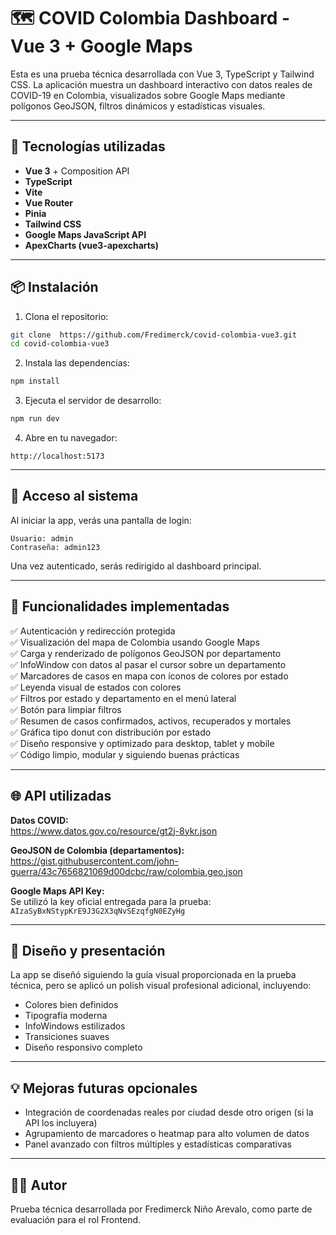 # 🗺️ COVID Colombia Dashboard - Vue 3 + Google Maps

Esta es una prueba técnica desarrollada con Vue 3, TypeScript y Tailwind CSS. La aplicación muestra un dashboard interactivo con datos reales de COVID-19 en Colombia, visualizados sobre Google Maps mediante polígonos GeoJSON, filtros dinámicos y estadísticas visuales.

---

## 🚀 Tecnologías utilizadas

- **Vue 3** + Composition API
- **TypeScript**
- **Vite**
- **Vue Router**
- **Pinia**
- **Tailwind CSS**
- **Google Maps JavaScript API**
- **ApexCharts (vue3-apexcharts)**

---

## 📦 Instalación

1. Clona el repositorio:

```bash
git clone  https://github.com/Fredimerck/covid-colombia-vue3.git
cd covid-colombia-vue3
```

2. Instala las dependencias:

```bash
npm install
```

3. Ejecuta el servidor de desarrollo:

```bash
npm run dev
```

4. Abre en tu navegador:

```
http://localhost:5173
```

---

## 🔐 Acceso al sistema

Al iniciar la app, verás una pantalla de login:

```
Usuario: admin
Contraseña: admin123
```

Una vez autenticado, serás redirigido al dashboard principal.

---

## 🧠 Funcionalidades implementadas

✅ Autenticación y redirección protegida  
✅ Visualización del mapa de Colombia usando Google Maps  
✅ Carga y renderizado de polígonos GeoJSON por departamento  
✅ InfoWindow con datos al pasar el cursor sobre un departamento  
✅ Marcadores de casos en mapa con íconos de colores por estado  
✅ Leyenda visual de estados con colores  
✅ Filtros por estado y departamento en el menú lateral  
✅ Botón para limpiar filtros  
✅ Resumen de casos confirmados, activos, recuperados y mortales  
✅ Gráfica tipo donut con distribución por estado  
✅ Diseño responsive y optimizado para desktop, tablet y mobile  
✅ Código limpio, modular y siguiendo buenas prácticas  

---

## 🌐 API utilizadas

**Datos COVID:**  
https://www.datos.gov.co/resource/gt2j-8ykr.json

**GeoJSON de Colombia (departamentos):**  
https://gist.githubusercontent.com/john-guerra/43c7656821069d00dcbc/raw/colombia.geo.json

**Google Maps API Key:**  
Se utilizó la key oficial entregada para la prueba:  
`AIzaSyBxNStypKrE9J3G2X3qNvSEzqfgN0EZyHg`

---

## 📱 Diseño y presentación

La app se diseñó siguiendo la guía visual proporcionada en la prueba técnica, pero se aplicó un polish visual profesional adicional, incluyendo:

- Colores bien definidos  
- Tipografía moderna  
- InfoWindows estilizados  
- Transiciones suaves  
- Diseño responsivo completo  

---

## 💡 Mejoras futuras opcionales

- Integración de coordenadas reales por ciudad desde otro origen (si la API los incluyera)
- Agrupamiento de marcadores o heatmap para alto volumen de datos
- Panel avanzado con filtros múltiples y estadísticas comparativas

---

## 🧑‍💻 Autor

Prueba técnica desarrollada por Fredimerck Niño Arevalo, como parte de evaluación para el rol Frontend.